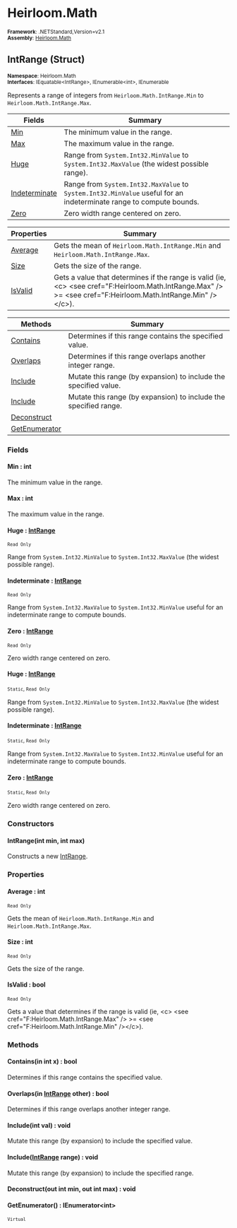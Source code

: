 # Heirloom.Math

<small>**Framework**: .NETStandard,Version=v2.1</small>  
<small>**Assembly**: [Heirloom.Math](../Heirloom.Math/Heirloom.Math.md)</small>  

## IntRange (Struct)
<small>**Namespace**: Heirloom.Math</sub></small>  
<small>**Interfaces**: IEquatable\<IntRange>, IEnumerable\<int>, IEnumerable</small>  

Represents a range of integers from `Heirloom.Math.IntRange.Min` to `Heirloom.Math.IntRange.Max`.

| Fields | Summary |
|-------|---------|
| [Min](#MINBF9EF002) | The minimum value in the range. |
| [Max](#MAXD4DA94E4) | The maximum value in the range. |
| [Huge](#HUGA8FFCD53) | Range from `System.Int32.MinValue` to `System.Int32.MaxValue` (the widest possible range). |
| [Indeterminate](#IND4A5E782F) | Range from `System.Int32.MaxValue` to `System.Int32.MinValue` useful for an indeterminate range to compute bounds. |
| [Zero](#ZERC7D5C0B8) | Zero width range centered on zero. |

| Properties | Summary |
|------------|---------|
| [Average](#AVE2099683) | Gets the mean of `Heirloom.Math.IntRange.Min` and `Heirloom.Math.IntRange.Max`. |
| [Size](#SIZ9C9392F9) | Gets the size of the range. |
| [IsValid](#ISVE38FCA8) | Gets a value that determines if the range is valid (ie, \<c> \<see cref="F:Heirloom.Math.IntRange.Max" /> &gt;= \<see cref="F:Heirloom.Math.IntRange.Min" />\</c>). |

| Methods | Summary |
|---------|---------|
| [Contains](#CON6D86EFB8) | Determines if this range contains the specified value. |
| [Overlaps](#OVE878BA259) | Determines if this range overlaps another integer range. |
| [Include](#INCF9EE613B) | Mutate this range (by expansion) to include the specified value. |
| [Include](#INC76080F77) | Mutate this range (by expansion) to include the specified range. |
| [Deconstruct](#DECFF7EBA59) |  |
| [GetEnumerator](#GET32A42BED) |  |

### Fields

#### Min : int

The minimum value in the range.

#### Max : int

The maximum value in the range.

#### Huge : [IntRange](Heirloom.Math.IntRange.md)
<small>`Read Only`</small>

Range from `System.Int32.MinValue` to `System.Int32.MaxValue` (the widest possible range).

#### Indeterminate : [IntRange](Heirloom.Math.IntRange.md)
<small>`Read Only`</small>

Range from `System.Int32.MaxValue` to `System.Int32.MinValue` useful for an indeterminate range to compute bounds.

#### Zero : [IntRange](Heirloom.Math.IntRange.md)
<small>`Read Only`</small>

Zero width range centered on zero.

#### Huge : [IntRange](Heirloom.Math.IntRange.md)
<small>`Static`, `Read Only`</small>

Range from `System.Int32.MinValue` to `System.Int32.MaxValue` (the widest possible range).

#### Indeterminate : [IntRange](Heirloom.Math.IntRange.md)
<small>`Static`, `Read Only`</small>

Range from `System.Int32.MaxValue` to `System.Int32.MinValue` useful for an indeterminate range to compute bounds.

#### Zero : [IntRange](Heirloom.Math.IntRange.md)
<small>`Static`, `Read Only`</small>

Zero width range centered on zero.

### Constructors

#### IntRange(int min, int max)

Constructs a new [IntRange](Heirloom.Math.IntRange.md).

### Properties

#### <a name="AVE2099683"></a>Average : int

<small>`Read Only`</small>

Gets the mean of `Heirloom.Math.IntRange.Min` and `Heirloom.Math.IntRange.Max`.

#### <a name="SIZ9C9392F9"></a>Size : int

<small>`Read Only`</small>

Gets the size of the range.

#### <a name="ISVE38FCA8"></a>IsValid : bool

<small>`Read Only`</small>

Gets a value that determines if the range is valid (ie, \<c> \<see cref="F:Heirloom.Math.IntRange.Max" /> &gt;= \<see cref="F:Heirloom.Math.IntRange.Min" />\</c>).

### Methods

#### <a name="CON6D86EFB8"></a>Contains(in int x) : bool


Determines if this range contains the specified value.


#### <a name="OVE878BA259"></a>Overlaps(in [IntRange](Heirloom.Math.IntRange.md) other) : bool


Determines if this range overlaps another integer range.


#### <a name="INCF9EE613B"></a>Include(int val) : void


Mutate this range (by expansion) to include the specified value.


#### <a name="INC76080F77"></a>Include([IntRange](Heirloom.Math.IntRange.md) range) : void


Mutate this range (by expansion) to include the specified range.


#### <a name="DECFF7EBA59"></a>Deconstruct(out int min, out int max) : void



#### <a name="GET32A42BED"></a>GetEnumerator() : IEnumerator\<int>

<small>`Virtual`</small>

